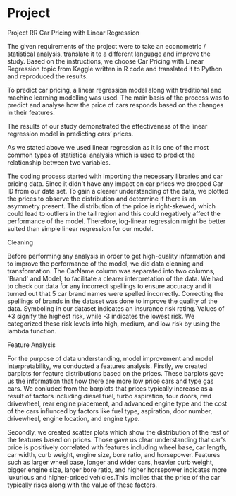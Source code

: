 # Project
Project RR
Car Pricing with Linear Regression

The given requirements of the project were to take an econometric / statistical analysis, translate it to a different language and improve the study. 
Based on the instructions, we choose Car Pricing with Linear Regression topic from Kaggle written in R code and translated it to Python and reproduced the results. 

To predict car pricing, a linear regression model along with traditional and machine learning modelling was used. The main basis of the process was to predict and analyse how the price of cars responds based on the changes in their features. 

The results of our study demonstrated the effectiveness of the linear regression model in predicting cars’ prices.

As we stated above we used linear regression as it is one of the most common types of statistical analysis which is used to predict the relationship between two variables. 

The coding process started with importing the necessary libraries and car pricing data. Since it didn't have any impact on car prices we dropped Car ID from our data set. To gain a clearer understanding of the data, we plotted the prices to observe the distribution and determine if there is an asymmetry present. The distribution of the price is right-skewed, which could lead to outliers in the tail region and this could negatively affect the performance of the model. Therefore, log-linear regression might be better suited than simple linear regression for our model. 

Cleaning 

Before performing any analysis in order to get high-quality information and to improve the performance of the model, we did data cleaning and transformation. The CarName column was separated into two columns, 'Brand' and Model, to facilitate a clearer interpretation of the data. We had to check our data for any incorrect spellings to ensure accuracy and it turned out that 5 car brand names were spelled incorrectly. Correcting the spellings of brands in the dataset was done to improve the quality of the data. Symboling in our dataset indicates an insurance risk rating. Values of +3 signify the highest risk, while -3 indicates the lowest risk. We categorized these risk levels into high, medium, and low risk by using the lambda function.

Feature Analysis

For the purpose of data understanding, model improvement and model interpretability, we conducted a features analysis. Firstly, we created barplots for feature distributions based on the prices.
These barplots gave us the information that how there are more low price cars and type gas cars. We conluded from the barplots that prices typically increase as a result of factors including diesel fuel, turbo aspiration, four doors, rwd drivewheel, rear engine placement, and advanced engine type and the cost of the cars influnced by factors like fuel type, aspiration, door number, drivewheel, engine location, and engine type.

Secondly, we created scatter plots which show the distribution of the rest of the features based on prices. Those gave us clear understanding that car's price is positively correlated with features including wheel base, car length, car width, curb weight, engine size, bore ratio, and horsepower. Features such as larger wheel base, longer and wider cars, heavier curb weight, bigger engine size, larger bore ratio, and higher horsepower indicates more luxurious and higher-priced vehicles.This implies that the price of the car typically rises along with the value of these factors.




